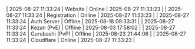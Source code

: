 | 2025-08-27 11:33:24 | Website | Online | 2025-08-27 11:33:23 |
| 2025-08-27 11:33:24 | Registration | Online | 2025-08-27 11:33:23 |
| 2025-08-27 11:33:24 | Auth Server | Offline | 2025-08-18 09:33:31 |
| 2025-08-27 11:33:24 | Kezan (PvE) | Offline | 2025-08-03 17:58:02 |
| 2025-08-27 11:33:24 | Gurubashi (PvP) | Offline | 2025-08-23 21:44:06 |
| 2025-08-27 11:33:24 | Cloudflare | Online | 2025-08-27 11:33:23 |

